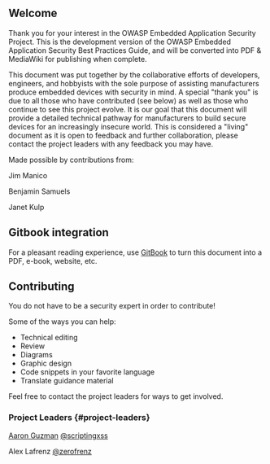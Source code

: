 ## Welcome

Thank you for your interest in the OWASP Embedded Application Security Project. This is the development version of the OWASP Embedded Application Security Best Practices Guide, and will be converted into PDF & MediaWiki for publishing when complete.

This document was put together by the collaborative efforts of developers, engineers, and hobbyists with the sole purpose of assisting manufacturers produce embedded devices with security in mind. A special "thank you" is due to all those who have contributed \(see below\) as well as those who continue to see this project evolve. It is our goal that this document will provide a detailed technical pathway for manufacturers to build secure devices for an increasingly insecure world. This is considered a "living" document as it is open to feedback and further collaboration, please contact the project leaders with any feedback you may have.

Made possible by contributions from:

Jim Manico

Benjamin Samuels

Janet Kulp

## Gitbook integration

For a pleasant reading experience, use [GitBook](https://github.com/GitbookIO/gitbook) to turn this document into a PDF, e-book, website, etc.

## Contributing

You do not have to be a security expert in order to contribute!

Some of the ways you can help:

* Technical editing
* Review
* Diagrams
* Graphic design
* Code snippets in your favorite language
* Translate guidance material 

Feel free to contact the project leaders for ways to get involved.

### Project Leaders {#project-leaders}

[Aaron Guzman](https://www.linkedin.com/in/scriptingxss/) [@scriptingxss](https://twitter.com/scriptingxss)

Alex Lafrenz [@zerofrenz](https://twitter.com/zerofrenz)

